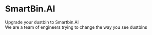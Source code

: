 # SmartBin.AI

Upgrade your dustbin to Smartbin.AI<br>
We are a team of engineers trying to change the way you see dustbins
